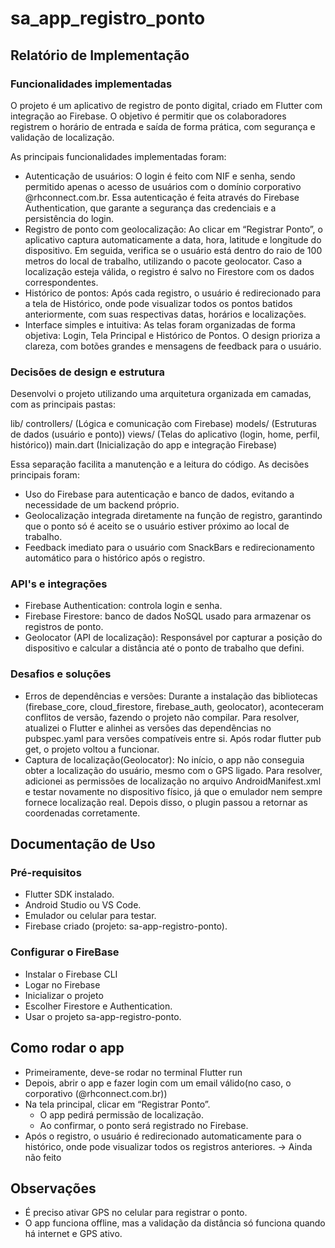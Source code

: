 # sa_app_registro_ponto
## Relatório de Implementação
### Funcionalidades implementadas

O projeto é um aplicativo de registro de ponto digital, criado em Flutter com integração ao Firebase.
O objetivo é permitir que os colaboradores registrem o horário de entrada e saída de forma prática, com segurança e validação de localização.

As principais funcionalidades implementadas foram:

- Autenticação de usuários:
    O login é feito com NIF e senha, sendo permitido apenas o acesso de usuários com o domínio corporativo @rhconnect.com.br.
    Essa autenticação é feita através do Firebase Authentication, que garante a segurança das credenciais e a persistência do login.
- Registro de ponto com geolocalização:
    Ao clicar em “Registrar Ponto”, o aplicativo captura automaticamente a data, hora, latitude e longitude do dispositivo.
    Em seguida, verifica se o usuário está dentro do raio de 100 metros do local de trabalho, utilizando o pacote geolocator.
    Caso a localização esteja válida, o registro é salvo no Firestore com os dados correspondentes.
- Histórico de pontos:
    Após cada registro, o usuário é redirecionado para a tela de Histórico, onde pode visualizar todos os pontos batidos anteriormente, com suas respectivas datas, horários e localizações.
- Interface simples e intuitiva:
    As telas foram organizadas de forma objetiva: Login, Tela Principal e Histórico de Pontos.
    O design prioriza a clareza, com botões grandes e mensagens de feedback para o usuário.

### Decisões de design e estrutura
Desenvolvi o projeto utilizando uma arquitetura organizada em camadas, com as principais pastas:

lib/
  controllers/  (Lógica e comunicação com Firebase)
  models/ (Estruturas de dados (usuário e ponto))
  views/  (Telas do aplicativo (login, home, perfil, histórico))
  main.dart (Inicialização do app e integração Firebase)

Essa separação facilita a manutenção e a leitura do código.
As decisões principais foram:

- Uso do Firebase para autenticação e banco de dados, evitando a necessidade de um backend próprio.
- Geolocalização integrada diretamente na função de registro, garantindo que o ponto só é aceito se o usuário estiver próximo ao local de trabalho.
- Feedback imediato para o usuário com SnackBars e redirecionamento automático para o histórico após o registro.


### API's e integrações
- Firebase Authentication: controla login e senha.
- Firebase Firestore: banco de dados NoSQL usado para armazenar os registros de ponto.
- Geolocator (API de localização):
Responsável por capturar a posição do dispositivo e calcular a distância até o ponto de trabalho que defini.

### Desafios e soluções
- Erros de dependências e versões: Durante a instalação das bibliotecas (firebase_core, cloud_firestore, firebase_auth, geolocator), aconteceram conflitos de versão, fazendo o projeto não compilar.
Para resolver, atualizei o Flutter e alinhei as versões das dependências no pubspec.yaml para versões compatíveis entre si. Após rodar flutter pub get, o projeto voltou a funcionar.
- Captura de localização(Geolocator): No início, o app não conseguia obter a localização do usuário, mesmo com o GPS ligado.
Para resolver, adicionei as permissões de localização no arquivo AndroidManifest.xml e testar novamente no dispositivo físico, já que o emulador nem sempre fornece localização real. Depois disso, o plugin passou a retornar as coordenadas corretamente.

## Documentação de Uso
### Pré-requisitos
- Flutter SDK instalado.
- Android Studio ou VS Code.
- Emulador ou celular para testar.
- Firebase criado (projeto: sa-app-registro-ponto).

### Configurar o FireBase
- Instalar o Firebase CLI
- Logar no Firebase
- Inicializar o projeto
- Escolher Firestore e Authentication.
- Usar o projeto sa-app-registro-ponto.

## Como rodar o app
- Primeiramente, deve-se rodar no terminal Flutter run
- Depois, abrir o app e fazer login com um email válido(no caso, o corporativo (@rhconnect.com.br))
- Na tela principal, clicar em “Registrar Ponto”.
    - O app pedirá permissão de localização.
    - Ao confirmar, o ponto será registrado no Firebase.
- Após o registro, o usuário é redirecionado automaticamente para o histórico, onde pode visualizar todos os registros anteriores. -> Ainda não feito

## Observações

- É preciso ativar GPS no celular para registrar o ponto.
- O app funciona offline, mas a validação da distância só funciona quando há internet e GPS ativo.
